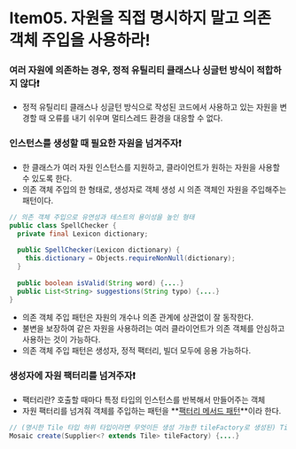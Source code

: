 # Item05. 자원을 직접 명시하지 말고 의존 객체 주입을 사용하라!



### 여러 자원에 의존하는 경우, 정적 유틸리티 클래스나 싱글턴 방식이 적합하지 않다❗️

- 정적 유틸리티 클래스나 싱글턴 방식으로 작성된 코드에서 사용하고 있는 자원을 변경할 때 오류를 내기 쉬우며 멀티스레드 환경을 대응할 수 없다.



### 인스턴스를 생성할 때 필요한 자원을 넘겨주자❗️

- 한 클래스가 여러 자원 인스턴스를 지원하고, 클라이언트가 원하는 자원을 사용할 수 있도록 한다.
- 의존 객체 주입의 한 형태로, 생성자로 객체 생성 시 의존 객체인 자원을 주입해주는 패턴이다.

~~~java
// 의존 객체 주입으로 유연성과 테스트의 용이성을 높인 형태
public class SpellChecker {
  private final Lexicon dictionary;
  
  public SpellChecker(Lexicon dictionary) {
    this.dictionary = Objects.requireNonNull(dictionary);
  }
  
  public boolean isValid(String word) {....}
  public List<String> suggestions(String typo) {....}
}
~~~

- 의존 객체 주입 패턴은 자원의 개수나 의존 관계에 상관없이 잘 동작한다.
- 불변을 보장하여 같은 자원을 사용하려는 여러 클라이언트가 의존 객체를 안심하고 사용하는 것이 가능하다.
- 의존 객체 주입 패턴은 생성자, 정적 팩터리, 빌더 모두에 응용 가능하다.



### 생성자에 자원 팩터리를 넘겨주자❗️

- 팩터리란? 호출할 때마다 특정 타입의 인스턴스를 반복해서 만들어주는 객체
- 자원 팩터리를 넘겨줘 객체를 주입하는 패턴을 **<u>팩터리 메서드 패턴</u>**이라 한다.

~~~java
// (명시한 Tile 타입 하위 타입이라면 무엇이든 생성 가능한 tileFactory로 생성된) Tile을 넘겨 Mosaic를 만드는 메서드
Mosaic create(Supplier<? extends Tile> tileFactory) {....}
~~~



